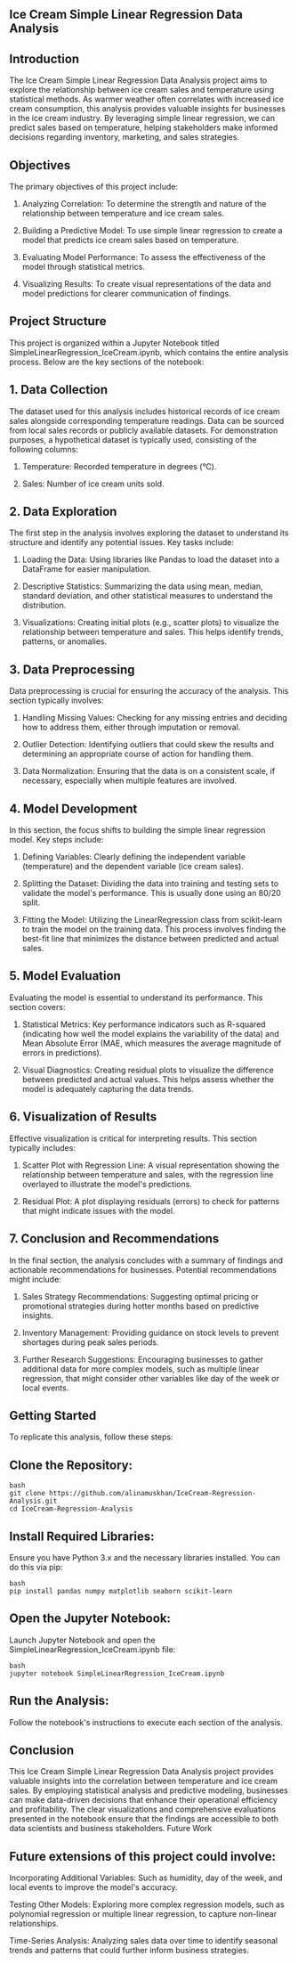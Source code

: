 ## Ice Cream Simple Linear Regression Data Analysis

## Introduction

The Ice Cream Simple Linear Regression Data Analysis project aims to explore the relationship between ice cream sales and temperature using statistical methods. As warmer weather often correlates with increased ice cream consumption, this analysis provides valuable insights for businesses in the ice cream industry. By leveraging simple linear regression, we can predict sales based on temperature, helping stakeholders make informed decisions regarding inventory, marketing, and sales strategies.


## Objectives

The primary objectives of this project include:

1. Analyzing Correlation: 
To determine the strength and nature of the relationship between temperature and ice cream sales.
    
2. Building a Predictive Model: 
To use simple linear regression to create a model that predicts ice cream sales based on temperature.
    
3. Evaluating Model Performance: 
To assess the effectiveness of the model through statistical metrics.
    
4. Visualizing Results: To create visual representations of the data and model predictions for clearer communication of findings.

## Project Structure

This project is organized within a Jupyter Notebook titled SimpleLinearRegression_IceCream.ipynb, which contains the entire analysis process. Below are the key sections of the notebook:
## 1. Data Collection

The dataset used for this analysis includes historical records of ice cream sales alongside corresponding temperature readings. Data can be sourced from local sales records or publicly available datasets. For demonstration purposes, a hypothetical dataset is typically used, consisting of the following columns:

1. Temperature: Recorded temperature in degrees (°C).
    
2. Sales: Number of ice cream units sold.

## 2. Data Exploration

The first step in the analysis involves exploring the dataset to understand its structure and identify any potential issues. Key tasks include:

1. Loading the Data: Using libraries like Pandas to load the dataset into a DataFrame for easier manipulation.
    
2. Descriptive Statistics: Summarizing the data using mean, median, standard deviation, and other statistical measures to understand the distribution.
    
3. Visualizations: Creating initial plots (e.g., scatter plots) to visualize the relationship between temperature and sales. This helps identify trends, patterns, or anomalies.

## 3. Data Preprocessing

Data preprocessing is crucial for ensuring the accuracy of the analysis. This section typically involves:

1. Handling Missing Values: Checking for any missing entries and deciding how to address them, either through imputation or removal.
    
2. Outlier Detection: Identifying outliers that could skew the results and determining an appropriate course of action for handling them.
    
3. Data Normalization: Ensuring that the data is on a consistent scale, if necessary, especially when multiple features are involved.

## 4. Model Development

In this section, the focus shifts to building the simple linear regression model. Key steps include:

1. Defining Variables: Clearly defining the independent variable (temperature) and the dependent variable (ice cream sales).
    
2. Splitting the Dataset: Dividing the data into training and testing sets to validate the model's performance. This is usually done using an 80/20 split.
    
3. Fitting the Model: Utilizing the LinearRegression class from scikit-learn to train the model on the training data. This process involves finding the best-fit line that minimizes the distance between predicted and actual sales.

## 5. Model Evaluation

Evaluating the model is essential to understand its performance. This section covers:

1. Statistical Metrics: Key performance indicators such as R-squared (indicating how well the model explains the variability of the data) and Mean Absolute Error (MAE, which measures the average magnitude of errors in predictions).
    
2. Visual Diagnostics: Creating residual plots to visualize the difference between predicted and actual values. This helps assess whether the model is adequately capturing the data trends.

## 6. Visualization of Results

Effective visualization is critical for interpreting results. This section typically includes:

1. Scatter Plot with Regression Line: A visual representation showing the relationship between temperature and sales, with the regression line overlayed to illustrate the model's predictions.
    
2. Residual Plot: A plot displaying residuals (errors) to check for patterns that might indicate issues with the model.

## 7. Conclusion and Recommendations

In the final section, the analysis concludes with a summary of findings and actionable recommendations for businesses. Potential recommendations might include:

1. Sales Strategy Recommendations: Suggesting optimal pricing or promotional strategies during hotter months based on predictive insights.
    
2. Inventory Management: Providing guidance on stock levels to prevent shortages during peak sales periods.
    
3. Further Research Suggestions: Encouraging businesses to gather additional data for more complex models, such as multiple linear regression, that might consider other variables like day of the week or local events.

## Getting Started

To replicate this analysis, follow these steps:

## Clone the Repository:

    bash
    git clone https://github.com/alinamuskhan/IceCream-Regression-Analysis.git
    cd IceCream-Regression-Analysis

## Install Required Libraries: 
Ensure you have Python 3.x and the necessary libraries installed. You can do this via pip:

    bash
    pip install pandas numpy matplotlib seaborn scikit-learn

## Open the Jupyter Notebook: 
Launch Jupyter Notebook and open the SimpleLinearRegression_IceCream.ipynb file:

    bash
    jupyter notebook SimpleLinearRegression_IceCream.ipynb

## Run the Analysis:
Follow the notebook's instructions to execute each section of the analysis.

## Conclusion

This Ice Cream Simple Linear Regression Data Analysis project provides valuable insights into the correlation between temperature and ice cream sales. By employing statistical analysis and predictive modeling, businesses can make data-driven decisions that enhance their operational efficiency and profitability. The clear visualizations and comprehensive evaluations presented in the notebook ensure that the findings are accessible to both data scientists and business stakeholders.
Future Work

## Future extensions of this project could involve:

   Incorporating Additional Variables: Such as humidity, day of the week, and local events to improve the model's accuracy.
  
   Testing Other Models: Exploring more complex regression models, such as polynomial regression or multiple linear regression, to capture non-linear relationships.
  
   Time-Series Analysis: Analyzing sales data over time to identify seasonal trends and patterns that could further inform business strategies.
